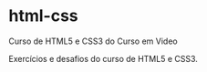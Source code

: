 # html-css
 Curso de HTML5 e CSS3 do Curso em Video

Exercícios e desafios do curso de HTML5 e CSS3.